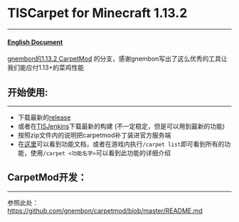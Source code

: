 # TISCarpet for Minecraft 1.13.2

------

#### [English Document](https://github.com/TISUnion/TISCarpet113/blob/TIS-Server/README.md)

[gnembon的1.13.2 CarpetMod](https://github.com/gnembon/carpetmod) 的分支，感谢gnembon写出了这么优秀的工具让我们能应付1.13+的菜鸡性能

## 开始使用:

------

- 下载最新的[release](https://github.com/TISUnion/TISCarpet113/releases)
- 或者在[TISJenkins](https://ci.tis.world/)下载最新的构建 (不一定稳定，但是可以用到最新的功能)
- 按照zip文件内的说明把carpetmod补丁装进官方服务端
- 在[这里](https://github.com/TISUnion/TISCarpet113/blob/TIS-Server/docs/Features_cn.md)可以看到功能文档，或者在游戏内执行`/carpet list`即可看到所有的功能，使用`/carpet <功能名字>`可以看到此功能的详细介绍

## CarpetMod开发：

------

参照此处：https://github.com/gnembon/carpetmod/blob/master/README.md